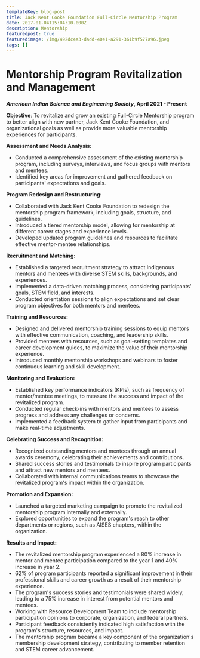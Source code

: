 ```yaml
---
templateKey: blog-post
title: Jack Kent Cooke Foundation Full-Circle Mentorship Program
date: 2017-01-04T15:04:10.000Z
description: Mentorship
featuredpost: true
featuredimage: /img/492dc4a3-dadd-40e1-a291-361b9f577a96.jpeg
tags: []
---
```

# Mentorship Program Revitalization and Management

***American Indian Science and Engineering Society*, April 2021 - Present**

**Objective**: To revitalize and grow an existing Full-Circle Mentorship program to better align with new partner, Jack Kent Cooke Foundation,  and organizational goals as well as provide more valuable mentorship experiences for participants.

**Assessment and Needs Analysis:**

* Conducted a comprehensive assessment of the existing mentorship program, including surveys, interviews, and focus groups with mentors and mentees.
* Identified key areas for improvement and gathered feedback on participants' expectations and goals.

**Program Redesign and Restructuring:**

* Collaborated with Jack Kent Cooke Foundation to redesign the mentorship program framework, including goals, structure, and guidelines.
* Introduced a tiered mentorship model, allowing for mentorship at different career stages and experience levels.
* Developed updated program guidelines and resources to facilitate effective mentor-mentee relationships.

**Recruitment and Matching:**

* Established a targeted recruitment strategy to attract Indigenous mentors and mentees with diverse STEM skills, backgrounds, and experiences.
* Implemented a data-driven matching process, considering participants' goals, STEM field, and interests.
* Conducted orientation sessions to align expectations and set clear program objectives for both mentors and mentees.

**Training and Resources:**

* Designed and delivered mentorship training sessions to equip mentors with effective communication, coaching, and leadership skills.
* Provided mentees with resources, such as goal-setting templates and career development guides, to maximize the value of their mentorship experience.
* Introduced monthly mentorship workshops and webinars to foster continuous learning and skill development.

**Monitoring and Evaluation:**

* Established key performance indicators (KPIs), such as frequency of mentor/mentee meetings, to measure the success and impact of the revitalized program.
* Conducted regular check-ins with mentors and mentees to assess progress and address any challenges or concerns.
* Implemented a feedback system to gather input from participants and make real-time adjustments.

**Celebrating Success and Recognition:**

* Recognized outstanding mentors and mentees through an annual awards ceremony, celebrating their achievements and contributions.
* Shared success stories and testimonials to inspire program participants and attract new mentors and mentees.
* Collaborated with internal communications teams to showcase the revitalized program's impact within the organization.

**Promotion and Expansion:**

* Launched a targeted marketing campaign to promote the revitalized mentorship program internally and externally.
* Explored opportunities to expand the program's reach to other departments or regions, such as AISES chapters, within the organization.

**Results and Impact:**

* The revitalized mentorship program experienced a 80% increase in mentor and mentee participation compared to the year 1 and 40% increase in year 2. 
* 62% of program participants reported a significant improvement in their professional skills and career growth as a result of their mentorship experience.
* The program's success stories and testimonials were shared widely, leading to a 75% increase in interest from potential mentors and mentees.
* Working with Resource Development Team to include mentorship participation opinions to corporate, organization, and federal partners. 
* Participant feedback consistently indicated high satisfaction with the program's structure, resources, and impact.
* The mentorship program became a key component of the organization's membership development strategy, contributing to member retention and STEM career advancement.
